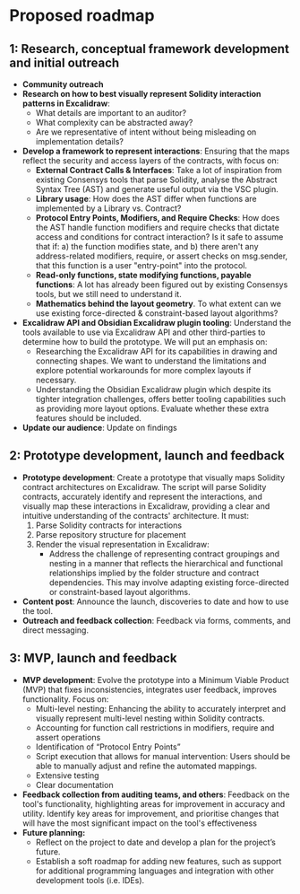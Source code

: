# Proposed roadmap

## 1: Research, conceptual framework development and initial outreach

- **Community outreach**
- **Research on how to best visually represent Solidity interaction patterns in Excalidraw**:  
  - What details are important to an auditor?
  - What complexity can be abstracted away?
  - Are we representative of intent without being misleading on implementation details? 
- **Develop a framework to represent interactions**: Ensuring that the maps reflect the security and access layers of the contracts, with focus on:
  - **External Contract Calls & Interfaces**: Take a lot of inspiration from existing Consensys tools that parse Solidity, analyse the Abstract Syntax Tree (AST) and generate useful output via the VSC plugin.
  - **Library usage**: How does the AST differ when functions are implemented by a Library vs. Contract?
  - **Protocol Entry Points, Modifiers, and Require Checks**: How does the AST handle function modifiers and require checks that dictate access and conditions for contract interaction? Is it safe to assume that if: a) the function modifies state, and b) there aren't any address-related modifiers, require, or assert checks on msg.sender, that this function is a user "entry-point" into the protocol.
  - **Read-only functions, state modifying functions, payable functions**: A lot has already been figured out by existing Consensys tools, but we still need to understand it.
  - **Mathematics behind the layout geometry**. To what extent can we use existing force-directed & constraint-based layout algorithms?
- **Excalidraw API and Obsidian Excalidraw plugin tooling**: Understand the tools available to use via Excalidraw API and other third-parties to determine how to build the prototype. We will put an emphasis on:
  - Researching the Excalidraw API for its capabilities in drawing and connecting shapes. We want to understand the limitations and explore potential workarounds for more complex layouts if necessary.
  - Understanding the Obsidian Excalidraw plugin which despite its tighter integration challenges, offers better tooling capabilities such as providing more layout options. Evaluate whether these extra features should be included.
- **Update our audience**: Update on findings

## 2: Prototype development, launch and feedback

- **Prototype development**: Create a prototype that visually maps Solidity contract architectures on Excalidraw. The script will parse Solidity contracts, accurately identify and represent the interactions, and visually map these interactions in Excalidraw, providing a clear and intuitive understanding of the contracts' architecture. It must:
   1. Parse Solidity contracts for interactions
   2. Parse repository structure for placement
   3. Render the visual representation in Excalidraw:
      - Address the challenge of representing contract groupings and nesting in a manner that reflects the hierarchical and functional relationships implied by the folder structure and contract dependencies. This may involve adapting existing force-directed or constraint-based layout algorithms.
- **Content post**: Announce the launch, discoveries to date and how to use the tool.
- **Outreach and feedback collection**: Feedback via forms, comments, and direct messaging.

## 3: MVP, launch and feedback

- **MVP development**: Evolve the prototype into a Minimum Viable Product (MVP) that fixes
inconsistencies, integrates user feedback, improves functionality. Focus on:
  - Multi-level nesting: Enhancing the ability to accurately interpret and visually represent
 multi-level nesting within Solidity contracts.
  - Accounting for function call restrictions in modifiers, require and assert
 operations
  - Identification of “Protocol Entry Points”
  - Script execution that allows for manual intervention: Users should be able to
 manually adjust and refine the automated mappings.
  - Extensive testing
  - Clear documentation
- **Feedback collection from auditing teams, and others**:  Feedback on the tool's functionality, highlighting areas for improvement in accuracy and utility. Identify key areas for improvement, and prioritise changes that will have the most significant impact on the tool's effectiveness
- **Future planning:**
  - Reflect on the project to date and develop a plan for the project’s future.
  - Establish a soft roadmap for adding new features, such as support for additional programming languages and integration with other development tools (i.e. IDEs).
